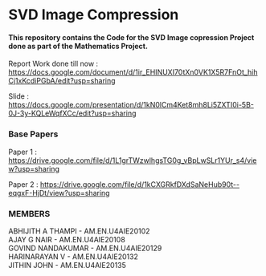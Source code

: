# SVD Image Compression

#### This repository contains the Code for the SVD Image copression Project done as part of the Mathematics Project.

Report Work done till now : https://docs.google.com/document/d/1ir_EHINUXI70tXn0VK1X5R7FnOt_hihCj1xKcdiPGbA/edit?usp=sharing

Slide : https://docs.google.com/presentation/d/1kN0lCm4Ket8mh8Li5ZXTI0i-5B-0J-3y-KQLeWqfXCc/edit?usp=sharing

### Base Papers

Paper 1 : https://drive.google.com/file/d/1L1grTWzwlhgsTG0g_vBpLwSLr1YUr_s4/view?usp=sharing

Paper 2 : https://drive.google.com/file/d/1kCXGRkfDXdSaNeHub90t--eqgxF-HjDt/view?usp=sharing

### MEMBERS

ABHIJITH A THAMPI - AM.EN.U4AIE20102<br>
AJAY G NAIR - AM.EN.U4AIE20108<br>
GOVIND NANDAKUMAR - AM.EN.U4AIE20129<br>
HARINARAYAN V - AM.EN.U4AIE20132<br>
JITHIN JOHN - AM.EN.U4AIE20135<br>
